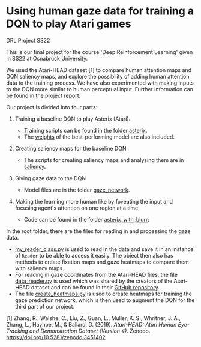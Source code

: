# Using human gaze data for training a DQN to play Atari games
DRL Project SS22

This is our final project for the course 'Deep Reinforcement Learning' given in SS22 at Osnabrück University.

We used the Atari-HEAD dataset [1] to compare human attention maps and DQN saliency maps, and explore the possibility of adding human attention data to the training process. We have also experimented with making inputs to the DQN more similar to human perceptual input. Further information can be found in the project report.

Our project is divided into four parts:

1. Training a baseline DQN to play Asterix (Atari):
    * Training scripts can be found in the folder [asterix](asterix). 
    * The [weights](dqn_weights) of the best-performing model are also included.

2. Creating saliency maps for the baseline DQN 
    * The scripts for creating saliency maps and analysing them are in [saliency](saliency).

3. Giving gaze data to the DQN
    * Model files are in the folder [gaze_network](gaze_network). 

4. Making the learning more human like by foveating the input and focusing agent's attention on one region at a time. 
    * Code can be found in the folder [asterix_with_blurr](asterix_with_blurr):

In the root folder, there are the files for reading in and processing the gaze data. 
* [my_reader_class.py](my_reader_class.py) is used to read in the data and save it in an instance of `Reader` to be able to access it easily. The object then also has methods to create fixation maps and gaze heatmaps to compare them with saliency maps. 
* For reading in gaze coordinates from the Atari-HEAD files, the file [data_reader.py](data_reader.py) is used which was shared by the creators of the Atari-HEAD dataset and can be found in their [GitHub repository](https://github.com/corgiTrax/Gaze-Data-Processor). 
* The file [create_heatmaps.py](create_heatmaps.py) is used to create heatmaps for training the gaze prediction network, which is then used to augment the DQN for the third part of our project.


[1] Zhang, R., Walshe, C., Liu, Z., Guan, L., Muller, K. S., Whritner, J. A., Zhang, L., Hayhoe, M., & Ballard, D. (2019). *Atari-HEAD: Atari Human Eye-Tracking and Demonstration Dataset (Version 4).* Zenodo. <https://doi.org/10.5281/zenodo.3451402>
